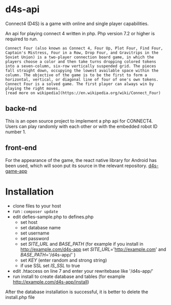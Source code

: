 # d4s-api
Connect4 (D4S) is a game with online and single player capabilities.

An api for playing connect 4 written in php.
Php version 7.2 or higher is required to run.

```
Connect Four (also known as Connect 4, Four Up, Plot Four, Find Four, Captain's Mistress, Four in a Row, Drop Four, and Gravitrips in the Soviet Union) is a two-player connection board game, in which the players choose a color and then take turns dropping colored tokens into a seven-column, six-row vertically suspended grid. The pieces fall straight down, occupying the lowest available space within the column. The objective of the game is to be the first to form a horizontal, vertical, or diagonal line of four of one's own tokens. Connect Four is a solved game. The first player can always win by playing the right moves.
[read more on wikipedia](https://en.wikipedia.org/wiki/Connect_Four)
```

## backe-nd
This is an open source project to implement a php api for CONNECT4.
Users can play randomly with each other or with the embedded robot ID number 1.

## front-end
For the appearance of the game, the react native library for Android has been used, which will soon put its source in the relevant repository.  [d4s-game-app](https://github.com/rezazx/d4s-game-app)

# Installation

- clone files to your host
- run : ``` composer update ```
- edit defies-sample.php to defines.php
    - set host
    - set database name
    - set username
    - set password
    - set _SITE_URL_ and _BASE_PATH_  (for example if you install in http://example.com/d4s-app set _SITE_URL_='http://example.com' and _BASE_PATH_='/d4s-app/' )
    - set _KEY_ (enter random and strong string)
    - if use SSL set _IS_SSL_ to true
- edit .htaccess on line 7 and enter your rewritebase like '/d4s-app/'
- run install to create database and tables (for example http://example.com/d4s-app/install)

After the database installation is successful, it is better to delete the install.php file

